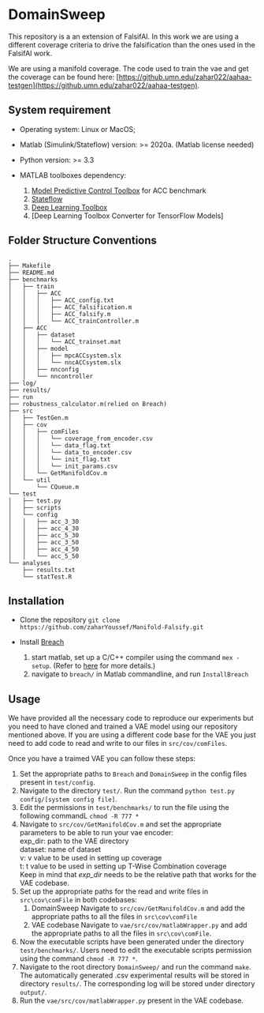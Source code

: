 # DomainSweep

This repository is a an extension of FalsifAI. In this work we are using a different coverage criteria to drive the falsification than the ones used in the FalsifAI work.

We are using a manifold coverage. The code used to train the vae and get the coverage can be found here: [https://github.umn.edu/zahar022/aahaa-testgen](https://github.umn.edu/zahar022/aahaa-testgen).

## System requirement


- Operating system: Linux or MacOS;

- Matlab (Simulink/Stateflow) version: >= 2020a. (Matlab license needed)

- Python version: >= 3.3

- MATLAB toolboxes dependency: 
  1. [Model Predictive Control Toolbox](https://www.mathworks.com/help/mpc/index.html) for ACC benchmark
  2. [Stateflow](https://www.mathworks.com/products/stateflow.html)
  3. [Deep Learning Toolbox](https://www.mathworks.com/products/deep-learning.html)
  4. [Deep Learning Toolbox Converter for TensorFlow Models] 

## Folder Structure Conventions

```
.
├── Makefile
├── README.md
├── benchmarks
│   ├── train
│   │   ├── ACC
│   │   │   ├── ACC_config.txt
│   │   │   ├── ACC_falsification.m
│   │   │   ├── ACC_falsify.m
│   │   │   └── ACC_trainController.m
│   ├── ACC
│   │   ├── dataset
│   │   │   └── ACC_trainset.mat
│   │   ├── model
│   │   │   ├── mpcACCsystem.slx
│   │   │   └── nncACCsystem.slx
│   │   ├── nnconfig
│   │   └── nncontroller
├── log/
├── results/
├── run
├── robustness_calculator.m(relied on Breach)
├── src
│   ├── TestGen.m
│   ├── cov
│   │   ├── comFiles
│   │   │   └── coverage_from_encoder.csv
│   │   │   └── data_flag.txt
│   │   │   └── data_to_encoder.csv
│   │   │   └── init_flag.txt
│   │   │   └── init_params.csv
│   │   └── GetManifoldCov.m
│   └── util
│       └── CQueue.m
└── test
│   ├── test.py
│   ├── scripts
│   └── config
│   │   ├── acc_3_30
│   │   ├── acc_4_30
│   │   ├── acc_5_30
│   │   ├── acc_3_50
│   │   ├── acc_4_50
│   │   └── acc_5_50
└── analyses
    ├── results.txt
    └── statTest.R

```

## Installation

- Clone the repository `git clone https://github.com/zaharYoussef/Manifold-Falsify.git`

- Install [Breach](https://github.com/decyphir/breach)
  1. start matlab, set up a C/C++ compiler using the command `mex -setup`. (Refer to [here](https://www.mathworks.com/help/matlab/matlabexternal/changing-default-compiler.html) for more details.)
  2. navigate to `breach/` in Matlab commandline, and run `InstallBreach`

 ## Usage

We have provided all the necessary code to reproduce our experiments but you need to have cloned and trained a VAE model using our repository mentioned above. If you are using a different code base for the VAE you just need to add code to read and write to our files in `src/cov/comFiles`. 

Once you have a traimed VAE you can follow these steps:
1. Set the appropriate paths to `Breach` and `DomainSweep` in the config files present in `test/config`.
2. Navigate to the directory `test/`. Run the command `python test.py config/[system config file]`.
3. Edit the permissions in `test/benchmarks/` to run the file using the following commandL `chmod -R 777 *`
4. Navigate to `src/cov/GetManifoldCov.m` and set the appropriate parameters to be able to run your vae encoder:<br/>
  exp_dir: path to the VAE directory<br/>
  dataset: name of dataset<br/>
  v: v value to be used in setting up coverage<br/>
  t: t value to be used in setting up T-Wise Combination coverage<br/>
  Keep in mind that *exp_dir* needs to be the relative path that works for the VAE codebase.
5. Set up the appropriate paths for the read and write files in `src\cov\comFile` in both codebases:
   1. DomainSweep
      Navigate to `src/cov/GetManifoldCov.m` and add the appropriate paths to all the files in `src\cov\comFile`
   2. VAE codebase
      Navigate to `vae/src/cov/matlabWrapper.py` and add the appropriate paths to all the files in `src\cov\comFile`.
6. Now the executable scripts have been generated under the directory `test/benchmarks/`. Users need to edit the executable scripts permission using the command `chmod -R 777 *`.
7. Navigate to the root directory `DomainSweep/` and run the command `make`. The automatically generated .csv experimental results will be stored in directory `results/`. The corresponding log will be stored under directory `output/`.
8. Run the `vae/src/cov/matlabWrapper.py` present in the VAE codebase.